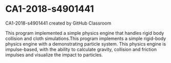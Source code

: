 # CA1-2018-s4901441
CA1-2018-s4901441 created by GitHub Classroom

This program implemented a simple physics engine that handles rigid body collision and cloth simulations.This program implements a simple rigid-body physics engine with a demonstrating particle system. This physics engine is impulse-based, with the ability to calculate gravity, collision and friction impulses and visualize the impact to particles.
